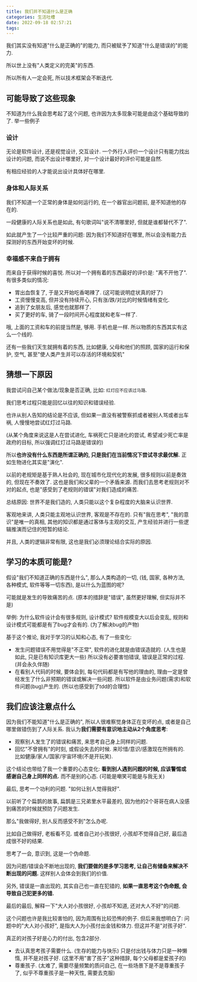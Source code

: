 ```yaml
---
title: 我们并不知道什么是正确
categories: 生活吐槽
date: 2022-09-18 02:57:21
tags:
---
```

我们其实没有知道"什么是正确的"的能力, 而只被赋予了知道"什么是错误的"的能力.

所以世上没有"人类定义的完美"的东西.

所以所有人一定会死, 所以技术框架会不断迭代.

<!--more-->

## 可能导致了这些现象

不知道为什么我会思考起了这个问题, 也许因为太多现象可能是由这个基础导致的了. 举一些例子

### 设计

无论是软件设计, 还是视觉设计, 交互设计. 一个外行人评价一个设计只有能力找出设计的问题, 而说不出设计哪里好, 对一个设计最好的评价可能是自然. 

有相应经验的人才能说出设计具体好在哪里.

### 身体和人际关系

我们不知道一个正常的身体是如何运行的, 在一个器官出问题前, 是不知道他的存在的.

一段健康的人际关系也是如此, 有句歌词叫"说不清哪里好, 但就是谁都替代不了".

如此就产生了一个比较严重的问题: 因为我们不知道好在哪里, 所以会没有能力去探测好的东西开始变坏的时候.

### 幸福感不来自于拥有

而来自于获得时候的喜悦. 所以对一个拥有着的东西最好的评价是: "离不开他了". 有很多类似的情况:

+ 胃出血恢复了, 于是又开始吃香喝辣了. (这可能说明症状真的好了)
+ 工资慢慢变高, 但并没有持续开心, 只有涨/跌/对比的时候情绪有变化.
+ 追到了女朋友后, 感觉也就那样了.
+ 买了更好的车, 骑了一段时间开心程度就和老车一样了.

哦, 上面的工资和车的前提当然是, 够用. 手机也是一样. 所以物质的东西其实有这么一个线的.

还有一些我们天生就拥有着的东西, 比如健康, 父母和他们的照顾, 国家的运行和保护, 空气, 甚至"使人类产生并可以存活的环境和契机"

## 猜想一下原因

我尝试问自己某个做法/现象是否正确, 比如: `红灯应不应该过马路`.

我们思考过程只能是回忆以往的知识和错误经验.

也许从别人告知的结论是不应该, 但如果一直没有被警察抓或者被别人骂或者出车祸, 人慢慢地尝试红灯过马路.

 (从某个角度来说这是人在尝试进化, 车祸死亡只是进化的尝试, 希望减少死亡率是政府的目标, 所以强调红灯过马路是错误的)

所以**也许没有什么东西是所谓正确的, 只是我们在当前情况下尝试寻求最优解.** 正如生物进化其实是"演化".

以前的老规矩是基于熟人社会的, 现在城市化现代化的发展, 很多规则以前是奏效的, 但现在不奏效了. 这也是我们和父辈的一个矛盾来源. 而我们去思考老规则对不对的起点, 也是"感受到了老规则的错误"对我们造成的痛苦.

总结原因: 世界不是我们造的, 人类只能以这个复杂程度的大脑来认识世界.

客观地来讲, 人类只能主观地认识世界, 客观是不存在的. 只有"我在思考", "我的意识"是唯一的真相, 其他的知识都是通过客体与主观的交互, 产生经验并进行一些逻辑推演而记住的短暂的结论.

并且, 人类的逻辑非常有限, 这也是我们必须理论结合实际的原因.

## 学习的本质可能是?

假设"我们不知道正确的东西是什么", 那么人类构造的一切, (钱, 国家, 各种方法, 各种模式, 软件等等一切东西), 是以什么为蓝图的呢?

可能就是发生的导致痛苦的点. (原本的措辞是"错误", 虽然更好理解, 但实际并不是)

举例: 为什么软件设计会有很多规则, 设计模式? 软件规模变大以后会变乱, 规则和设计模式可能都是有了bug才会有的. (为了解决bug的产物)

基于这个推论, 我对于学习的认知和心态, 有了一些变化:

+ 发生问题错误不用觉得是"不正常", 软件的进化就是由错误造就的. (人生也是如此, 只是已有知识库更大一些) 所以没有必要害怕错误, 错误是正常的过程. (并会永久伴随)
+ 在看别人代码的时候, 要体会到, 每句代码都是有写他的理由的, 理由一定是曾经发生了什么非预期的错误或解决一些问题. 所以软件是由业务问题(需求)和软件问题(bug)产生的. (所以也感受到了tdd的合理性)

## 我们应该注意点什么

因为我们不能知道"什么是正确的", 所以人很难察觉身体正在变坏的点, 或者是自己哪里做错伤到了人际关系. 我认为**我们需要有意识地主动从2个角度思考**:

+ 观察别人发生了的错误和痛苦, 来思考自己身上同样的问题.
+ 回忆"不曾拥有"的时刻, 或假设失去的时候. 来珍惜/意识/感激现在所拥有的. 比如健康/家人/国家/宇宙环境(不是开玩笑).

这个结论也带给了我一个重要的心态变化: **看到别人遇到问题的时候, 应该警惕或感谢自己身上同样的点.** 而不是别的心态. (可能是嘲笑可能是与我无关)



最后, 思考一个功利的问题. "如何让别人觉得我好".

以前听了个扁鹊的故事, 扁鹊是三兄弟里水平最差的, 因为他的2个哥哥在病人没感到痛苦的时候就预防了问题发生.

那么"我做得好, 别人反而感受不到"怎么办呢.

比如自己做得好, 老板看不见. 或者自己对小孩很好, 小孩却不觉得自己好, 最后造成很不好的结果.

思考了一会, 意识到, 这是一个伪命题.

因为问题/错误会不断地出现的, **我们要做的是多学习思考, 让自己有储备来解决不断出现的问题.** 这样别人会体会到我们的价值.

另外, 错误是一直出现的, 其实自己也一直在犯错的, **如果一直思考这个伪命题, 会导致自己犯更多的错.**

最后的最后, 解释一下"大人对小孩很好, 小孩却不知道, 还对大人不好"的问题. 

这个问题也许是我比较害怕的, 因为周围有比较恐怖的例子. 但后来我想明白了: 问题中的"大人对小孩好", 是指大人为小孩付出金钱和体力. 但这并不是"对孩子好".

真正的对孩子好是心力的付出, 包含2部分. 

+  去认真思考孩子需要什么. (生存的能力与快乐) 只是付出钱与体力只是一种懒惰, 并不是对孩子好. (这里不用"害了孩子"这种措辞, 每个父母都是爱孩子的)
+ 尊重孩子. (太难了, 需要尽量频繁的质问自己, 在一些场景下是不是尊重孩子了, 似乎不尊重孩子是一种天性, 需要去克服)

